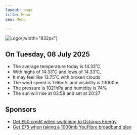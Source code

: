 ```yaml
---
layout: page
title: Menu
seo: Menu

---
```


![Logo](/images/logo.jpg){:width="832px"}

<!-- weather_marker starts -->
## On Tuesday, 08 July 2025

- The average temperature today is 14.33˚C,
- With highs of 14.33˚C and lows of 14.33˚C,
- It may feel like 13.75˚C with broken clouds
- The wind speed is 1.66m/s and visibility is 10000m
- The pressure is 1021hPa and humidity is 74%
- The sun will rise at 03:59 and set at 20:27

<!-- weather_marker ends -->

## Sponsors

- [Get £50 credit when switching to Octopus Energy](https://bit.ly/3oD1nnS)
- [Get £75 when taking a 1000mb YouFibre broadband plan](https://aklam.io/91zWhU?)

